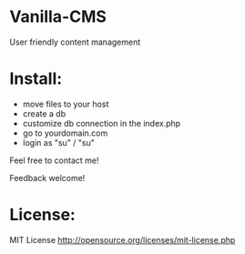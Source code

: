 # Vanilla-CMS
User friendly content management

# Install:
- move files to your host
- create a db
- customize db connection in the index.php
- go to yourdomain.com
- login as "su" / "su"

Feel free to contact me!

Feedback welcome!

# License:
MIT License
http://opensource.org/licenses/mit-license.php


